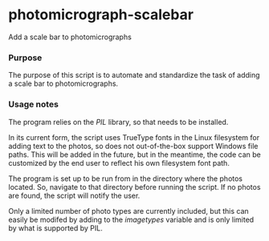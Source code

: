 # photomicrograph-scalebar
Add a scale bar to photomicrographs

### Purpose

The purpose of this script is to automate and standardize the task of adding a scale bar to photomicrographs.  

### Usage notes

The program relies on the _PIL_ library, so that needs to be installed.  

In its current form, the script uses TrueType fonts in the Linux filesystem for adding text to the photos, so does not out-of-the-box support Windows file paths.  This will be added in the future, but in the meantime, the code can be customized by the end user to reflect his own filesystem font path.

The program is set up to be run from in the directory where the photos located.  So, navigate to that directory before running the script.  If no photos are found, the script will notify the user.

Only a limited number of photo types are currently included, but this can easily be modifed by adding to the _imagetypes_ variable and is only limited by what is supported by PIL.
